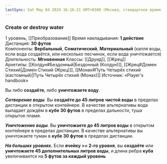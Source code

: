 ```yaml
---
lastSync: Sat May 04 2024 16:16:21 GMT+0300 (Москва, стандартное время)
---
```

### Create or destroy water
1 уровень, [[Преобразование]]
Время накладывания: **1 действие**
Дистанция: **30 футов**
Компоненты: **Вербальный**, **Соматический**, **Материальный** (капля воды, если вода создаётся, или несколько песчинок, если вода уничтожается)
Длительность: **Мгновенная**
Классы: [[Друид]], [[Жрец]]
Архетипы: [[Колдун#Бездонный|Бездонный (Колдун)]], [[Жрец#Домен Стихий|Домен Стихий (Жрец)]], [[Монах#Путь Четырёх стихий (кастомный)|Путь Четырёх стихий (Монах)]]
Источник: «Player's handbook»

Вы либо **создаёте**, либо **уничтожаете воду**.

_**Сотворение воды**._ Вы **создаёте до 45 литров чистой воды** в пределах дистанции в открытом контейнере. В качестве альтернативы вода выпадает дождём в **кубе 30 футов** в пределах дальности, туша открытое пламя.

_**Уничтожение воды**._ Вы **уничтожаете до 45 литров воды** в открытом контейнере в пределах дистанции. В качестве альтернативы вы уничтожаете туман в **кубе 30 футов** в пределах дистанции.

**_На больших уровнях._** Если **ячейку >= 2-го уровня**, вы **создаёте** или **уничтожаете 45 дополнительных литров воды**, и длина ребра **куба** увеличивается на **5 футов за каждый уровень**